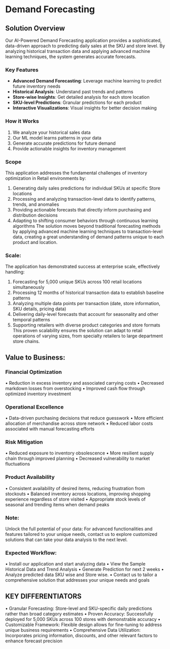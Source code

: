 # Demand Forecasting

## Solution Overview
Our AI-Powered Demand Forecasting application provides a sophisticated, data-driven approach to predicting daily sales at the SKU and store level. By analyzing historical transaction data and applying advanced machine learning techniques, the system generates accurate forecasts.

### Key Features
  - **Advanced Demand Forecasting**: Leverage machine learning to predict future inventory needs
  - **Historical Analysis**: Understand past trends and patterns
  - **Store-wise Insights**: Get detailed analysis for each store location
  - **SKU-level Predictions**: Granular predictions for each product
  - **Interactive Visualizations**: Visual insights for better decision making
    
### How it Works
  1. We analyze your historical sales data
  2. Our ML model learns patterns in your data
  3. Generate accurate predictions for future demand
  4. Provide actionable insights for inventory management
        
### Scope
This application addresses the fundamental challenges of inventory optimization in Retail environments by:
1. Generating daily sales predictions for individual SKUs at specific Store locations
2. Processing and analyzing transaction-level data to identify patterns, trends, and anomalies
3. Providing actionable forecasts that directly inform purchasing and distribution decisions
4. Adapting to shifting consumer behaviors through continuous learning algorithms
The solution moves beyond traditional forecasting methods by applying advanced machine learning techniques to transaction-level data, creating a great understanding of demand patterns unique to each product and location.
### Scale:
The application has demonstrated success at enterprise scale, effectively handling:
1. Forecasting for 5,000 unique SKUs across 100 retail locations simultaneously
2. Processing 12 months of historical transaction data to establish baseline patterns
3. Analyzing multiple data points per transaction (date, store information, SKU details, pricing data)
4. Delivering daily-level forecasts that account for seasonality and other temporal patterns
5. Supporting retailers with diverse product categories and store formats
This proven scalability ensures the solution can adapt to retail operations of varying sizes, from specialty retailers to large department store chains.

## Value to Business:
### Financial Optimization
• Reduction in excess inventory and associated carrying costs
• Decreased markdown losses from overstocking
• Improved cash flow through optimized inventory investment
### Operational Excellence
• Data-driven purchasing decisions that reduce guesswork
• More efficient allocation of merchandise across store network
• Reduced labor costs associated with manual forecasting efforts
### Risk Mitigation
• Reduced exposure to inventory obsolescence
• More resilient supply chain through improved planning
• Decreased vulnerability to market fluctuations
### Product Availability
• Consistent availability of desired items, reducing frustration from stockouts
• Balanced inventory across locations, improving shopping experience regardless of store visited
• Appropriate stock levels of seasonal and trending items when demand peaks

### Note:
Unlock the full potential of your data: For advanced functionalities and features tailored to your unique needs, contact us to explore customized solutions that can take your data analysis to the next level.

### Expected Workflow:
• Install our application and start analyzing data
• View the Sample Historical Data and Trend Analysis
• Generate Prediction for next 2 weeks
• Analyze predicted data SKU wise and Store wise.
• Contact us to tailor a comprehensive solution that addresses your unique needs and goals

## KEY DIFFERENTIATORS
•	Granular Forecasting: Store-level and SKU-specific daily predictions rather than broad category estimates
•	Proven Accuracy: Successfully deployed for 5,000 SKUs across 100 stores with demonstrable accuracy
•	Customizable Framework: Flexible design allows for fine-tuning to address unique business requirements
•	Comprehensive Data Utilization: Incorporates pricing information, discounts, and other relevant factors to enhance forecast precision



